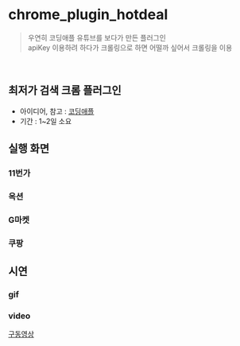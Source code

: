 # chrome_plugin_hotdeal
> 우연히 코딩애플 유튜브를 보다가 만든 플러그인 <br>
> apiKey 이용하려 하다가 크롤링으로 하면 어떨까 싶어서 크롤링을 이용
<br>

## 최저가 검색 크롬 플러그인
* 아이디어, 참고 : [코딩애플](https://www.youtube.com/watch?v=80gBpQbxrcU&t=1s)
* 기간 : 1~2일 소요

## 실행 화면

### 11번가

### 옥션

### G마켓

### 쿠팡

## 시연
### gif 

### video
[구동영상](https://youtu.be/Lv1VrfB0tqY?si=SLZPjuSUEkT5Knv5)
